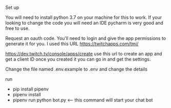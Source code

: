 Set up 

You will need to install python 3.7 on your machine for this to work. 
If your looking to change the code you will need an IDE pycharm is very good and free to use.

Request an oauth code. You'll need to login and give the app permissions to generate it for you. I used this URL https://twitchapps.com/tmi/

https://dev.twitch.tv/console/apps/create use this url to create an app and get a client ID once you created it you can go in and get the settings. 

Change the file named .env.example to .env and change the details 

run 
- pip install pipenv
- pipenv install
- pipenv run python bot.py <-- this command will start your chat bot 
